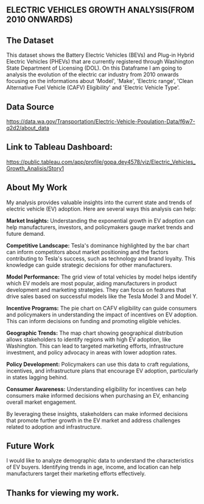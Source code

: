 ## ELECTRIC VEHICLES GROWTH ANALYSIS(FROM  2010 ONWARDS)

##  The Dataset
This dataset shows the Battery Electric Vehicles (BEVs) and Plug-in Hybrid Electric Vehicles (PHEVs) that are currently registered through Washington State Department of Licensing (DOL). On this Dataframe I am  going to analysis the evolution of the electric car industry from 2010 onwards focusing on the informations about 'Model', 'Make', 'Electric range', 'Clean Alternative Fuel Vehicle (CAFV) Eligibility' and 'Electric Vehicle Type'.

## Data Source
https://data.wa.gov/Transportation/Electric-Vehicle-Population-Data/f6w7-q2d2/about_data

## Link to Tableau Dashboard:
https://public.tableau.com/app/profile/gopa.dey4578/viz/Electric_Vehicles_Growth_Analisis/Story1

## About My Work
My analysis provides valuable insights into the current state and trends of electric vehicle (EV) adoption. Here are several ways this analysis can help:

**Market Insights:** Understanding the exponential growth in EV adoption can help manufacturers, investors, and policymakers gauge market trends and future demand.

**Competitive Landscape:** Tesla's dominance highlighted by the bar chart can inform competitors about market positioning and the factors contributing to Tesla's success, such as technology and brand loyalty. This knowledge can guide strategic decisions for other manufacturers.

**Model Performance:** The grid view of total vehicles by model helps identify which EV models are most popular, aiding manufacturers in product development and marketing strategies. They can focus on features that drive sales based on successful models like the Tesla Model 3 and Model Y.

**Incentive Programs:** The pie chart on CAFV eligibility can guide consumers and policymakers in understanding the impact of incentives on EV adoption. This can inform decisions on funding and promoting eligible vehicles.

**Geographic Trends:** The map chart showing geographical distribution allows stakeholders to identify regions with high EV adoption, like Washington. This can lead to targeted marketing efforts, infrastructure investment, and policy advocacy in areas with lower adoption rates.

**Policy Development:** Policymakers can use this data to craft regulations, incentives, and infrastructure plans that encourage EV adoption, particularly in states lagging behind.

**Consumer Awareness:** Understanding eligibility for incentives can help consumers make informed decisions when purchasing an EV, enhancing overall market engagement.

By leveraging these insights, stakeholders can make informed decisions that promote further growth in the EV market and address challenges related to adoption and infrastructure.
## Future Work
I would like to analyze demographic data to understand the characteristics of EV buyers. Identifying trends in age, income, and location can help manufacturers target their marketing efforts effectively.
## Thanks for viewing my work.
